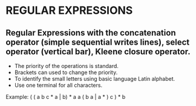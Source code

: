 REGULAR EXPRESSIONS
====

Regular Expressions with the concatenation operator (simple sequential writes lines), select operator (vertical bar), Kleene closure operator.
----
* The priority of the operations is standard.
* Brackets can used to change the priority.
* To identify the small letters using basic language Latin alphabet.
* Use one terminal for all characters.

Example:
( ( a b c * a | b) * a a ( b a | a * ) c ) * b